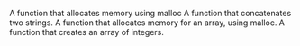 A function that allocates memory using malloc
A function that concatenates two strings.
A function that allocates memory for an array, using malloc.
A function that creates an array of integers.
